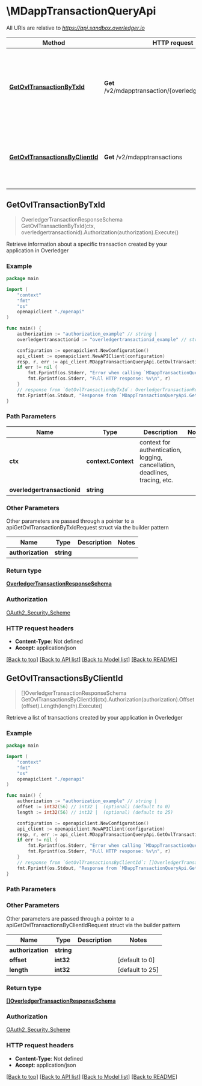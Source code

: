 # \MDappTransactionQueryApi

All URIs are relative to *https://api.sandbox.overledger.io*

Method | HTTP request | Description
------------- | ------------- | -------------
[**GetOvlTransactionByTxId**](MDappTransactionQueryApi.md#GetOvlTransactionByTxId) | **Get** /v2/mdapptransaction/{overledgertransactionid} | Retrieve information about a specific transaction created by your application in Overledger
[**GetOvlTransactionsByClientId**](MDappTransactionQueryApi.md#GetOvlTransactionsByClientId) | **Get** /v2/mdapptransactions | Retrieve a list of transactions created by your application in Overledger



## GetOvlTransactionByTxId

> OverledgerTransactionResponseSchema GetOvlTransactionByTxId(ctx, overledgertransactionid).Authorization(authorization).Execute()

Retrieve information about a specific transaction created by your application in Overledger



### Example

```go
package main

import (
    "context"
    "fmt"
    "os"
    openapiclient "./openapi"
)

func main() {
    authorization := "authorization_example" // string | 
    overledgertransactionid := "overledgertransactionid_example" // string | 

    configuration := openapiclient.NewConfiguration()
    api_client := openapiclient.NewAPIClient(configuration)
    resp, r, err := api_client.MDappTransactionQueryApi.GetOvlTransactionByTxId(context.Background(), overledgertransactionid).Authorization(authorization).Execute()
    if err != nil {
        fmt.Fprintf(os.Stderr, "Error when calling `MDappTransactionQueryApi.GetOvlTransactionByTxId``: %v\n", err)
        fmt.Fprintf(os.Stderr, "Full HTTP response: %v\n", r)
    }
    // response from `GetOvlTransactionByTxId`: OverledgerTransactionResponseSchema
    fmt.Fprintf(os.Stdout, "Response from `MDappTransactionQueryApi.GetOvlTransactionByTxId`: %v\n", resp)
}
```

### Path Parameters


Name | Type | Description  | Notes
------------- | ------------- | ------------- | -------------
**ctx** | **context.Context** | context for authentication, logging, cancellation, deadlines, tracing, etc.
**overledgertransactionid** | **string** |  | 

### Other Parameters

Other parameters are passed through a pointer to a apiGetOvlTransactionByTxIdRequest struct via the builder pattern


Name | Type | Description  | Notes
------------- | ------------- | ------------- | -------------
 **authorization** | **string** |  | 


### Return type

[**OverledgerTransactionResponseSchema**](OverledgerTransactionResponseSchema.md)

### Authorization

[OAuth2_Security_Scheme](../README.md#OAuth2_Security_Scheme)

### HTTP request headers

- **Content-Type**: Not defined
- **Accept**: application/json

[[Back to top]](#) [[Back to API list]](../README.md#documentation-for-api-endpoints)
[[Back to Model list]](../README.md#documentation-for-models)
[[Back to README]](../README.md)


## GetOvlTransactionsByClientId

> []OverledgerTransactionResponseSchema GetOvlTransactionsByClientId(ctx).Authorization(authorization).Offset(offset).Length(length).Execute()

Retrieve a list of transactions created by your application in Overledger



### Example

```go
package main

import (
    "context"
    "fmt"
    "os"
    openapiclient "./openapi"
)

func main() {
    authorization := "authorization_example" // string | 
    offset := int32(56) // int32 |  (optional) (default to 0)
    length := int32(56) // int32 |  (optional) (default to 25)

    configuration := openapiclient.NewConfiguration()
    api_client := openapiclient.NewAPIClient(configuration)
    resp, r, err := api_client.MDappTransactionQueryApi.GetOvlTransactionsByClientId(context.Background()).Authorization(authorization).Offset(offset).Length(length).Execute()
    if err != nil {
        fmt.Fprintf(os.Stderr, "Error when calling `MDappTransactionQueryApi.GetOvlTransactionsByClientId``: %v\n", err)
        fmt.Fprintf(os.Stderr, "Full HTTP response: %v\n", r)
    }
    // response from `GetOvlTransactionsByClientId`: []OverledgerTransactionResponseSchema
    fmt.Fprintf(os.Stdout, "Response from `MDappTransactionQueryApi.GetOvlTransactionsByClientId`: %v\n", resp)
}
```

### Path Parameters



### Other Parameters

Other parameters are passed through a pointer to a apiGetOvlTransactionsByClientIdRequest struct via the builder pattern


Name | Type | Description  | Notes
------------- | ------------- | ------------- | -------------
 **authorization** | **string** |  | 
 **offset** | **int32** |  | [default to 0]
 **length** | **int32** |  | [default to 25]

### Return type

[**[]OverledgerTransactionResponseSchema**](OverledgerTransactionResponseSchema.md)

### Authorization

[OAuth2_Security_Scheme](../README.md#OAuth2_Security_Scheme)

### HTTP request headers

- **Content-Type**: Not defined
- **Accept**: application/json

[[Back to top]](#) [[Back to API list]](../README.md#documentation-for-api-endpoints)
[[Back to Model list]](../README.md#documentation-for-models)
[[Back to README]](../README.md)

